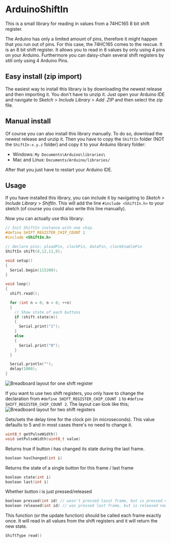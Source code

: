 # ArduinoShiftIn
This is a small library for reading in values from a 74HC165 8 bit shift register.

The Arduino has only a limited amount of pins, therefore it might happen that you run out of pins.
For this case, the 74HC165 comes to the rescue. It is an 8 bit shift register. It allows you to read in 8 values by only using 4 pins on your Arduino. Furthermore you can daisy-chain several shift registers by still only using 4 Arduino Pins.

## Easy install (zip import)
The easiest way to install this library is by downloading the newest release and then importing it.
You don't have to unzip it. Just open your Arduino IDE and navigate to *Sketch* > *Include Library* > *Add .ZIP* and then select the zip file.

## Manual install
Of course you can also install this library manually. To do so, download the newest release and unzip it. Then you have to copy the `ShiftIn` folder (NOT the `ShiftIn-x.y.z` folder) and copy it to your Arduino library folder:
* Windows: `My Documents\Arduino\libraries\`
* Mac and Linux: `Documents/Arduino/libraries/`

After that you just have to restart your Arduino IDE.

## Usage
If you have installed this library, you can include it by navigating to *Sketch* > *Include Library* > *ShiftIn*. This will add the line `#include <ShiftIn.h>` to your sketch (of course you could also write this line manually).

Now you can actually use this library:
``` c++
// Init ShiftIn instance with one chip.
#define SHIFT_REGISTER_CHIP_COUNT 1
#include <ShiftIn.h>

// declare pins: ploadPin, clockPin, dataPin, clockEnablePin
ShiftIn shift(8,12,11,9);

void setup()
{
  Serial.begin(115200);
}

void loop()
{
  shift.read();

  for (int n = 0; n < 8; ++n)
  {
    // Show state of each buttons
    if (shift.state(n))
    {
      Serial.print("1");
    }
    else
    {
      Serial.print("0");
    }
  }

  Serial.println("");
  delay(1000);
}
```
![Breadboard layout for one shift register](ShiftIn/examples/SingleShiftRegister/Layout1.png)

If you want to use two shift registers, you only have to change the declaration from `#define SHIFT_REGISTER_CHIP_COUNT 1` to `#define SHIFT_REGISTER_CHIP_COUNT 2`. The layout can look like this;
![Breadboard layout for two shift registers](ShiftIn/examples/TwoShiftRegisters/Layout2.png)

Gets/sets the delay time for the clock pin (in microseconds). This value defaults to 5 and in most cases there's no need to change it.
``` c++
uint8_t getPulseWidth()
void setPulseWidth(uint8_t value)
```

Returns true if button i has changed its state during the last frame.
``` c++
boolean hasChanged(int i)
```

Returns the state of a single button for this frame / last frame
``` c++
boolean state(int i)
boolean last(int i)
```

Whether button i is just pressed/released
``` c++
boolean pressed(int id) // wasn't pressed lasst frame, but is pressed now
boolean released(int id) // was pressed last frame, but is released now
```

This function (or the update function) should be called each frame exactly once. It will read in all values from the shift registers and it will return the new state.
``` c++
ShiftType read()
```
